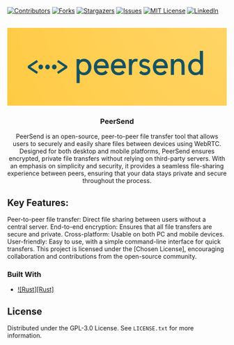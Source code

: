 [![Contributors][contributors-shield]][contributors-url]
[![Forks][forks-shield]][forks-url]
[![Stargazers][stars-shield]][stars-url]
[![Issues][issues-shield]][issues-url]
[![MIT License][license-shield]][license-url]
[![LinkedIn][linkedin-shield]][linkedin-url]

<br />
<div align="center">
  <a href="https://github.com/hakdag/peersend">
    <img src="images/logo_big.png" alt="Logo" width="537" height="179">
  </a>

<h3 align="center">PeerSend</h3>

  <p align="center">
PeerSend is an open-source, peer-to-peer file transfer tool that allows users to securely and easily share files between devices using WebRTC. Designed for both desktop and mobile platforms, PeerSend ensures encrypted, private file transfers without relying on third-party servers. With an emphasis on simplicity and security, it provides a seamless file-sharing experience between peers, ensuring that your data stays private and secure throughout the process.
  </p>
</div>


## Key Features:

Peer-to-peer file transfer: Direct file sharing between users without a central server.
End-to-end encryption: Ensures that all file transfers are secure and private.
Cross-platform: Usable on both PC and mobile devices.
User-friendly: Easy to use, with a simple command-line interface for quick transfers.
This project is licensed under the [Chosen License], encouraging collaboration and contributions from the open-source community.

### Built With

* [![Rust][Rust]][Rust-url]


<!-- LICENSE -->
## License

Distributed under the GPL-3.0 License. See `LICENSE.txt` for more information.

<!-- MARKDOWN LINKS & IMAGES -->
[contributors-shield]: https://img.shields.io/github/contributors/hakdag/peersend.svg?style=for-the-badge
[contributors-url]: https://github.com/hakdag/peersend/graphs/contributors
[forks-shield]: https://img.shields.io/github/forks/hakdag/peersend.svg?style=for-the-badge
[forks-url]: https://github.com/hakdag/peersend/network/members
[stars-shield]: https://img.shields.io/github/stars/hakdag/peersend.svg?style=for-the-badge
[stars-url]: https://github.com/hakdag/peersend/stargazers
[issues-shield]: https://img.shields.io/github/issues/hakdag/peersend.svg?style=for-the-badge
[issues-url]: https://github.com/hakdag/peersend/issues
[license-shield]: https://img.shields.io/github/license/hakdag/peersend.svg?style=for-the-badge
[license-url]: https://github.com/hakdag/peersend/blob/master/LICENSE.txt
[linkedin-shield]: https://img.shields.io/badge/-LinkedIn-black.svg?style=for-the-badge&logo=linkedin&colorB=555
[linkedin-url]: https://www.linkedin.com/in/hakanakdag
[Rust-url]: https://www.rust-lang.org/static/images/rust-logo-blk.svg
